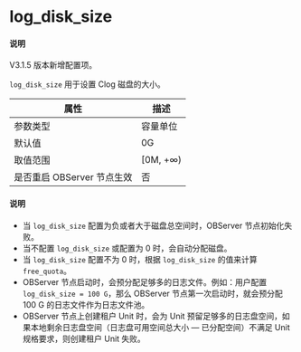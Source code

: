 # log_disk_size

<main id="notice" type='explain'>
  <h4>说明</h4>
  <p>V3.1.5 版本新增配置项。</p>
</main>

`log_disk_size` 用于设置 Clog 磁盘的大小。

| **属性** | **描述** |
| ------ | ------ |
| 参数类型 | 容量单位 |
| 默认值 | 0G |
| 取值范围 | [0M, +∞) |
| 是否重启 OBServer 节点生效 | 否 |

<main id="notice" type='explain'>
  <h4>说明</h4>
  <ul>
  <li>当 <code>log_disk_size</code> 配置为负或者大于磁盘总空间时，OBServer 节点初始化失败。</li>
  <li>当不配置 <code>log_disk_size</code> 或配置为 0 时，会自动分配磁盘。</li>
  <li>当 <code>log_disk_size</code> 配置不为 0 时，根据 <code>log_disk_size</code> 的值来计算 <code>free_quota</code>。</li>
  <li>OBServer 节点启动时，会预分配足够多的日志文件。例如：用户配置 <code>log_disk_size = 100 G</code>，那么 OBServer 节点第一次启动时，就会预分配 100 G 的日志文件作为日志文件池。</li>
  <li>OBServer 节点上创建租户 Unit 时，会为 Unit 预留足够多的日志盘空间，如果本地剩余日志盘空间（日志盘可用空间总大小 — 已分配空间）不满足 Unit 规格要求，则创建租户 Unit 失败。</li>
  </ul>
</main>
